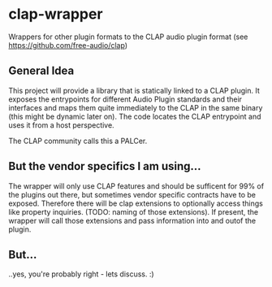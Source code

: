 # clap-wrapper
Wrappers for other plugin formats to the CLAP audio plugin format (see https://github.com/free-audio/clap)

## General Idea

This project will provide a library that is statically linked to a CLAP plugin. It exposes the entrypoints for different Audio Plugin standards and their interfaces and maps them quite immediately to the CLAP in the same binary (this might be dynamic later on). The code locates the CLAP entrypoint and uses it from a host perspective.

The CLAP community calls this a PALCer.

## But the vendor specifics I am using...

The wrapper will only use CLAP features and should be sufficent for 99% of the plugins out there, but sometimes vendor specific contracts have to be exposed. Therefore there will be clap extensions to optionally access things like property inquiries. (TODO: naming of those extensions). If present, the wrapper will call those extensions and pass information into and outof the plugin.

## But...

..yes, you're probably right - lets discuss. :)

